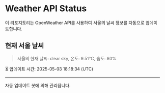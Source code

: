 
# Weather API Status

이 리포지토리는 OpenWeather API를 사용하여 서울의 날씨 정보를 자동으로 업데이트합니다.

## 현재 서울 날씨
> 서울의 현재 날씨: clear sky, 온도: 9.51°C, 습도: 80%

⏳ 업데이트 시간: 2025-05-03 18:18:34 (UTC)

---
자동 업데이트 봇에 의해 관리됩니다.
